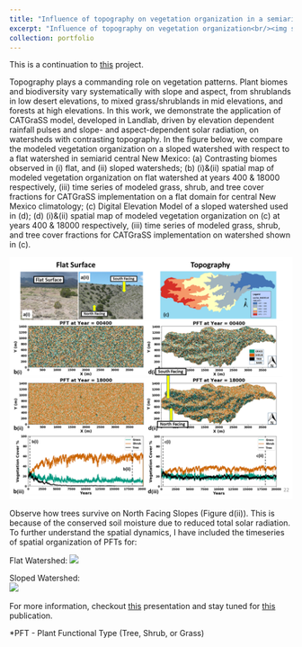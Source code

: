 ```yaml
---
title: "Influence of topography on vegetation organization in a semiarid ecosystem in central New Mexico"
excerpt: "Influence of topography on vegetation organization<br/><img src='/images/topography_model_A_comparison.png'>"
collection: portfolio
---
```

This is a continuation to [this](https://saisiddu.github.io/portfolio/Landlab_model_A_CATGraSS/) project.

​Topography plays a commanding role on vegetation patterns. Plant
biomes and biodiversity vary systematically with slope and aspect, 
from shrublands in low desert elevations, to mixed grass/shrublands in 
mid elevations, and forests at high elevations. In this work, 
we demonstrate the application of CATGraSS model, developed 
in Landlab, driven by elevation dependent rainfall pulses and
slope- and aspect-dependent solar radiation, on watersheds with
contrasting topography.
In the figure below, we compare the modeled vegetation organization on
a sloped watershed with respect to a flat watershed in semiarid central New Mexico:
(a) Contrasting biomes observed in (i) flat, and (ii) sloped watersheds;
(b) (i)&(ii) spatial map of modeled vegetation organization on flat watershed at years 400 & 18000 respectively,
(iii) time series of modeled grass, shrub, and tree cover fractions for CATGraSS 
implementation on a flat domain for central New Mexico climatology;
(c) Digital Elevation Model of a sloped watershed used in (d);
(d) (i)&(ii) spatial map of modeled vegetation organization on (c) at years 400 & 18000 respectively,
(iii) time series of modeled grass, shrub, and tree cover fractions for CATGraSS 
implementation on watershed shown in (c).

<img src='/images/topography_model_A_comparison.png'>

Observe how trees survive on North Facing Slopes (Figure d(ii)). This is
because of the conserved soil moisture due to reduced total solar radiation.
To further understand the spatial dynamics, I have included the
timeseries of spatial organization of PFTs for:

Flat Watershed: 
<img src='/images/flat_surface_model_A.gif'>

Sloped Watershed:  
<img src='/images/sloped_surface_model_A.gif'>

For more information, checkout [this](https://saisiddu.github.io/talks/2018-12-10-AGU-iposter) presentation
and stay tuned for [this](https://saisiddu.github.io/publication/2019-09-01-paper-title-number-7) publication.

*PFT - Plant Functional Type (Tree, Shrub, or Grass)